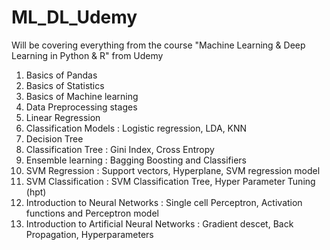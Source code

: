 # ML_DL_Udemy
Will be covering everything from the course "Machine Learning & Deep Learning in Python & R" from Udemy

1. Basics of Pandas
2. Basics of Statistics
3. Basics of Machine learning
4. Data Preprocessing stages
5. Linear Regression
6. Classification Models : Logistic regression, LDA, KNN
7. Decision Tree
8. Classification Tree : Gini Index, Cross Entropy
9. Ensemble learning : Bagging Boosting and Classifiers
10. SVM Regression : Support vectors, Hyperplane, SVM regression model
11. SVM Classification : SVM Classification Tree, Hyper Parameter Tuning (hpt)
12. Introduction to Neural Networks : Single cell Perceptron, Activation functions and Perceptron model
13. Introduction to Artificial Neural Networks : Gradient descet, Back Propagation, Hyperparameters
